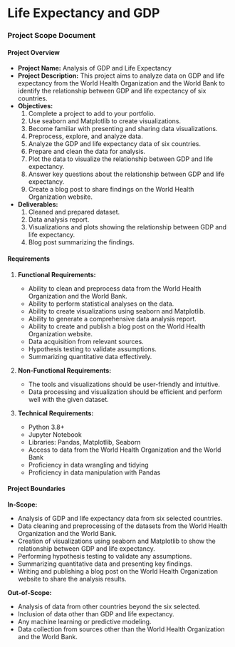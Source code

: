 # Life Expectancy and GDP
### Project Scope Document

#### Project Overview
- **Project Name:** Analysis of GDP and Life Expectancy
- **Project Description:** This project aims to analyze data on GDP and life expectancy from the World Health Organization and the World Bank to identify the relationship between GDP and life expectancy of six countries.
- **Objectives:**
  1. Complete a project to add to your portfolio.
  2. Use seaborn and Matplotlib to create visualizations.
  3. Become familiar with presenting and sharing data visualizations.
  4. Preprocess, explore, and analyze data.
  5. Analyze the GDP and life expectancy data of six countries.
  6. Prepare and clean the data for analysis.
  7. Plot the data to visualize the relationship between GDP and life expectancy.
  8. Answer key questions about the relationship between GDP and life expectancy.
  9. Create a blog post to share findings on the World Health Organization website.
- **Deliverables:**
  1. Cleaned and prepared dataset.
  2. Data analysis report.
  3. Visualizations and plots showing the relationship between GDP and life expectancy.
  4. Blog post summarizing the findings.


#### Requirements

1. **Functional Requirements:**
   - Ability to clean and preprocess data from the World Health Organization and the World Bank.
   - Ability to perform statistical analyses on the data.
   - Ability to create visualizations using seaborn and Matplotlib.
   - Ability to generate a comprehensive data analysis report.
   - Ability to create and publish a blog post on the World Health Organization website.
   - Data acquisition from relevant sources.
   - Hypothesis testing to validate assumptions.
   - Summarizing quantitative data effectively.

2. **Non-Functional Requirements:**
   - The tools and visualizations should be user-friendly and intuitive.
   - Data processing and visualization should be efficient and perform well with the given dataset.

3. **Technical Requirements:**
   - Python 3.8+
   - Jupyter Notebook
   - Libraries: Pandas, Matplotlib, Seaborn
   - Access to data from the World Health Organization and the World Bank
   - Proficiency in data wrangling and tidying
   - Proficiency in data manipulation with Pandas

#### Project Boundaries

**In-Scope:**
   - Analysis of GDP and life expectancy data from six selected countries.
   - Data cleaning and preprocessing of the datasets from the World Health Organization and the World Bank.
   - Creation of visualizations using seaborn and Matplotlib to show the relationship between GDP and life expectancy.
   - Performing hypothesis testing to validate any assumptions.
   - Summarizing quantitative data and presenting key findings.
   - Writing and publishing a blog post on the World Health Organization website to share the analysis results.

**Out-of-Scope:**
   - Analysis of data from other countries beyond the six selected.
   - Inclusion of data other than GDP and life expectancy.
   - Any machine learning or predictive modeling.
   - Data collection from sources other than the World Health Organization and the World Bank.
